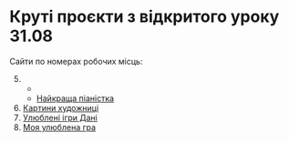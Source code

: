 # Круті проєкти з відкритого уроку 31.08 

Сайти по номерах робочих місць:

5. 
   -  
   - [Найкраща піаністка](sites/5_2)
6. [Картини художниці](sites/6)
7. [Улюблені ігри Дані](sites/7)
8. [Моя улюблена гра](sites/8)
